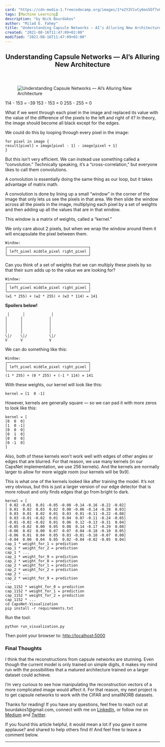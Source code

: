 ```yaml
---
card: "https://cdn-media-1.freecodecamp.org/images/1*e2Y2V1vCy6oo5Of7x0guUA.jpeg"
tags: [Machine Learning]
description: "by Nick Bourdakos"
author: "Milad E. Fahmy"
title: "Understanding Capsule Networks — AI’s Alluring New Architecture"
created: "2021-08-16T11:47:09+02:00"
modified: "2021-08-16T11:47:09+02:00"
---
```

<div class="site-wrapper">
<main id="site-main" class="site-main outer">
<div class="inner">
<article class="post-full post tag-machine-learning tag-ai tag-tech tag-programming tag-technology ">
<header class="post-full-header">
<h1 class="post-full-title">Understanding Capsule Networks — AI’s Alluring New Architecture</h1>
</header>
<figure class="post-full-image">
<picture>
<source media="(max-width: 700px)" sizes="1px" srcset="data:image/gif;base64,R0lGODlhAQABAIAAAAAAAP///yH5BAEAAAAALAAAAAABAAEAAAIBRAA7 1w">
<source media="(min-width: 701px)" sizes="(max-width: 800px) 400px,
(max-width: 1170px) 700px,
1400px" srcset="https://cdn-media-1.freecodecamp.org/images/1*e2Y2V1vCy6oo5Of7x0guUA.jpeg 300w,
https://cdn-media-1.freecodecamp.org/images/1*e2Y2V1vCy6oo5Of7x0guUA.jpeg 600w,
https://cdn-media-1.freecodecamp.org/images/1*e2Y2V1vCy6oo5Of7x0guUA.jpeg 1000w,
https://cdn-media-1.freecodecamp.org/images/1*e2Y2V1vCy6oo5Of7x0guUA.jpeg 2000w">
<img onerror="this.style.display='none'" src="https://cdn-media-1.freecodecamp.org/images/1*e2Y2V1vCy6oo5Of7x0guUA.jpeg" alt="Understanding Capsule Networks — AI’s Alluring New Architecture">
</picture>
</figure>
<section class="post-full-content">
<div class="post-content medium-migrated-article">
114 - 153 = -39
153 - 153 = 0
255 - 255 = 0</code></pre><p>What if we went through each pixel in the image and replaced its value with the value of the difference of the pixels to the left and right of it? In theory, the image should become all black except for the edges.</p><p>We could do this by looping through every pixel in the image:</p><pre><code class="language-py">for pixel in image {
result[pixel] = image[pixel - 1] - image[pixel + 1]
}</code></pre><p>But this isn’t very efficient. We can instead use something called a “convolution.” Technically speaking, it’s a “cross-correlation,” but everyone likes to call them convolutions.</p><p>A convolution is essentially doing the same thing as our loop, but it takes advantage of matrix math.</p><p>A convolution is done by lining up a small “window” in the corner of the image that only lets us see the pixels in that area. We then slide the window across all the pixels in the image, multiplying each pixel by a set of weights and then adding up all the values that are in that window.</p><p>This window is a matrix of weights, called a “kernel.”</p><p>We only care about 2 pixels, but when we wrap the window around them it will encapsulate the pixel between them.</p><pre><code>Window:
┌─────────────────────────────────────┐
│ left_pixel middle_pixel right_pixel │
└─────────────────────────────────────┘</code></pre><p>Can you think of a set of weights that we can multiply these pixels by so that their sum adds up to the value we are looking for?</p><pre><code>Window:
┌─────────────────────────────────────┐
│ left_pixel middle_pixel right_pixel │
└─────────────────────────────────────┘
(w1 * 255) + (w2 * 255) + (w3 * 114) = 141</code></pre><p><strong>Spoilers below!</strong></p><pre><code> │      │            │
│      │            │
│      │            │
│      │            │
│      │            │
\│/    \│/          \│/
V      V            V</code></pre><p>We can do something like this:</p><pre><code>Window:
┌─────────────────────────────────────┐
│ left_pixel middle_pixel right_pixel │
└─────────────────────────────────────┘
(1 * 255) + (0 * 255) + (-1 * 114) = 141</code></pre><p>With these weights, our kernel will look like this:</p><pre><code class="language-py">kernel = [1  0 -1]</code></pre><p>However, kernels are generally square — so we can pad it with more zeros to look like this:</p><pre><code class="language-py">kernel = [
[0  0  0]
[1  0 -1]
[0  0  0]
[0  1  0]
[0  0  0]
[0 -1  0]
]</code></pre><p>Also, both of these kernels won’t work well with edges of other angles or edges that are blurred. For that reason, we use many kernels (in our CapsNet implementation, we use 256 kernels). And the kernels are normally larger to allow for more wiggle room (our kernels will be 9x9).</p><p>This is what one of the kernels looked like after training the model. It’s not very obvious, but this is just a larger version of our edge detector that is more robust and only finds edges that go from bright to dark.</p><pre><code class="language-py">kernel = [
[ 0.02 -0.01  0.01 -0.05 -0.08 -0.14 -0.16 -0.22 -0.02]
[ 0.01  0.02  0.03  0.02  0.00 -0.06 -0.14 -0.28  0.03]
[ 0.03  0.01  0.02  0.01  0.03  0.01 -0.11 -0.22 -0.08]
[ 0.03 -0.01 -0.02  0.01  0.04  0.07 -0.11 -0.24 -0.05]
[-0.01 -0.02 -0.02  0.01  0.06  0.12 -0.13 -0.31  0.04]
[-0.05 -0.02  0.00  0.05  0.08  0.14 -0.17 -0.29  0.08]
[-0.06  0.02  0.00  0.07  0.07  0.04 -0.18 -0.10  0.05]
[-0.06  0.01  0.04  0.05  0.03 -0.01 -0.10 -0.07  0.00]
[-0.04  0.00  0.04  0.05  0.02 -0.04 -0.02 -0.05  0.04]
cap_1 * weight_for_1 = prediction
cap_1 * weight_for_2 = prediction
cap_1 * ...
cap_1 * weight_for_9 = prediction
cap_2 * weight_for_0 = prediction
cap_2 * weight_for_1 = prediction
cap_2 * weight_for_2 = prediction
cap_2 * ...
cap_2 * weight_for_9 = prediction
...
cap_1152 * weight_for_0 = prediction
cap_1152 * weight_for_1 = prediction
cap_1152 * weight_for_2 = prediction
cap_1152 * ...
cd CapsNet-Visualization
pip install -r requirements.txt</code></pre><p>Run the tool:</p><pre><code class="language-bash">python run_visualization.py</code></pre><p>Then point your browser to: <a href="http://localhost:5000/" rel="noopener">http://localhost:5000</a></p><h3 id="final-thoughts">Final Thoughts</h3><p>I think that the reconstructions from capsule networks are stunning. Even though the current model is only trained on simple digits, it makes my mind run with the possibilities that a matured architecture trained on a larger dataset could achieve.</p><p>I’m very curious to see how manipulating the reconstruction vectors of a more complicated image would affect it. For that reason, my next project is to get capsule networks to work with the CIFAR and smallNORB datasets.</p><p>Thanks for reading! If you have any questions, feel free to reach out at bourdakos1@gmail.com, connect with me on <a href="https://www.linkedin.com/in/nicholasbourdakos" rel="noopener">LinkedIn</a>, or follow me on <a href="https://medium.com/@bourdakos1" rel="noopener">Medium</a> and <a href="https://twitter.com/bourdakos1" rel="noopener">Twitter</a>.</p><p>If you found this article helpful, it would mean a lot if you gave it some applause? and shared to help others find it! And feel free to leave a comment below.</p>
</div>
<hr>
</section>
</article>
</div>
</main>
</div>
<!-- Google Tag Manager (noscript) -->
<!-- End Google Tag Manager (noscript) -->
